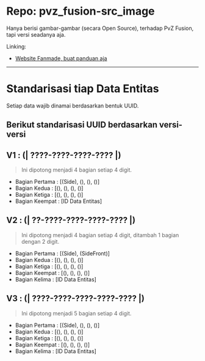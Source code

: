 # Repo: pvz_fusion-src_image

Hanya berisi gambar-gambar (secara Open Source), terhadap PvZ Fusion, tapi versi seadanya aja.

Linking:
- [Website Fanmade, buat panduan aja](https://minecube1510.github.io/pvz_fusion-src_image/)


---


# Standarisasi tiap Data Entitas

Setiap data wajib dinamai berdasarkan bentuk UUID.

## Berikut standarisasi UUID berdasarkan versi-versi

V1 : (**| ????-????-????-???? |**)
---
> Ini dipotong menjadi 4 bagian setiap 4 digit.
- Bagian Pertama  : [(Side), (), (), ()]
- Bagian Kedua    : [(), (), (), ()]
- Bagian Ketiga   : [(), (), (), ()]
- Bagian Keempat  : [ID Data Entitas]

V2 : (**| ??-????-????-????-???? |**)
---
> Ini dipotong menjadi 4 bagian setiap 4 digit, ditambah 1 bagian dengan 2 digit.
- Bagian Pertama  : [(Side), (SideFront)]
- Bagian Kedua    : [(), (), (), ()]
- Bagian Ketiga   : [(), (), (), ()]
- Bagian Keempat  : [(), (), (), ()]
- Bagian Kelima   : [ID Data Entitas]

V3 : (**| ????-????-????-????-???? |**)
---
> Ini dipotong menjadi 5 bagian setiap 4 digit.
- Bagian Pertama  : [(Side), (), (), ()]
- Bagian Kedua    : [(), (), (), ()]
- Bagian Ketiga   : [(), (), (), ()]
- Bagian Keempat  : [(), (), (), ()]
- Bagian Kelima   : [ID Data Entitas]

